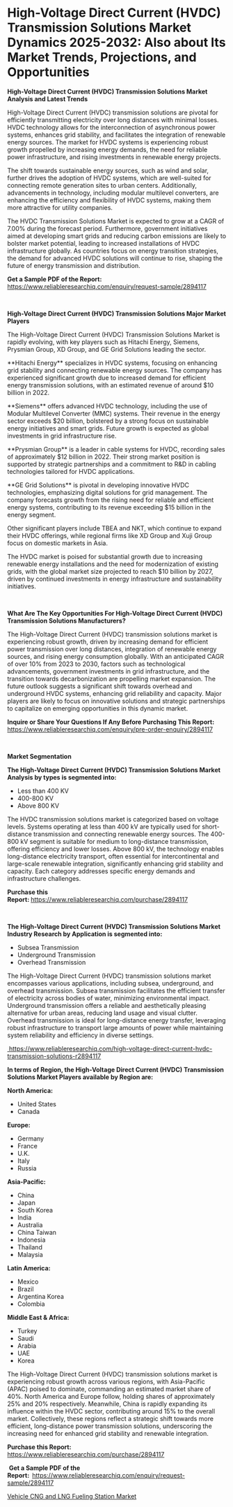 <p><h1>High-Voltage Direct Current (HVDC) Transmission Solutions Market Dynamics 2025-2032: Also about Its Market Trends, Projections, and Opportunities</h1></p><p><strong>High-Voltage Direct Current (HVDC) Transmission Solutions Market Analysis and Latest Trends</strong></p>
<p><p>High-Voltage Direct Current (HVDC) transmission solutions are pivotal for efficiently transmitting electricity over long distances with minimal losses. HVDC technology allows for the interconnection of asynchronous power systems, enhances grid stability, and facilitates the integration of renewable energy sources. The market for HVDC systems is experiencing robust growth propelled by increasing energy demands, the need for reliable power infrastructure, and rising investments in renewable energy projects. </p><p>The shift towards sustainable energy sources, such as wind and solar, further drives the adoption of HVDC systems, which are well-suited for connecting remote generation sites to urban centers. Additionally, advancements in technology, including modular multilevel converters, are enhancing the efficiency and flexibility of HVDC systems, making them more attractive for utility companies.</p><p>The HVDC Transmission Solutions Market is expected to grow at a CAGR of 7.00% during the forecast period. Furthermore, government initiatives aimed at developing smart grids and reducing carbon emissions are likely to bolster market potential, leading to increased installations of HVDC infrastructure globally. As countries focus on energy transition strategies, the demand for advanced HVDC solutions will continue to rise, shaping the future of energy transmission and distribution.</p></p>
<p><strong>Get a Sample PDF of the Report:&nbsp;</strong> <a href="https://www.reliableresearchiq.com/enquiry/request-sample/2894117?utm_campaign=2883&utm_medium=2&utm_source=Github&utm_content=ia&utm_term=15032025&utm_id=high-voltage-direct-current-hvdc-transmission-solutions">https://www.reliableresearchiq.com/enquiry/request-sample/2894117</a></p>
<p>&nbsp;</p>
<p><strong>High-Voltage Direct Current (HVDC) Transmission Solutions Major Market Players</strong></p>
<p><p>The High-Voltage Direct Current (HVDC) Transmission Solutions Market is rapidly evolving, with key players such as Hitachi Energy, Siemens, Prysmian Group, XD Group, and GE Grid Solutions leading the sector. </p><p>**Hitachi Energy** specializes in HVDC systems, focusing on enhancing grid stability and connecting renewable energy sources. The company has experienced significant growth due to increased demand for efficient energy transmission solutions, with an estimated revenue of around $10 billion in 2022.</p><p>**Siemens** offers advanced HVDC technology, including the use of Modular Multilevel Converter (MMC) systems. Their revenue in the energy sector exceeds $20 billion, bolstered by a strong focus on sustainable energy initiatives and smart grids. Future growth is expected as global investments in grid infrastructure rise.</p><p>**Prysmian Group** is a leader in cable systems for HVDC, recording sales of approximately $12 billion in 2022. Their strong market position is supported by strategic partnerships and a commitment to R&D in cabling technologies tailored for HVDC applications.</p><p>**GE Grid Solutions** is pivotal in developing innovative HVDC technologies, emphasizing digital solutions for grid management. The company forecasts growth from the rising need for reliable and efficient energy systems, contributing to its revenue exceeding $15 billion in the energy segment.</p><p>Other significant players include TBEA and NKT, which continue to expand their HVDC offerings, while regional firms like XD Group and Xuji Group focus on domestic markets in Asia.</p><p>The HVDC market is poised for substantial growth due to increasing renewable energy installations and the need for modernization of existing grids, with the global market size projected to reach $10 billion by 2027, driven by continued investments in energy infrastructure and sustainability initiatives.</p></p>
<p>&nbsp;</p>
<p><strong>What Are The Key Opportunities For High-Voltage Direct Current (HVDC) Transmission Solutions Manufacturers?</strong></p>
<p><p>The High-Voltage Direct Current (HVDC) transmission solutions market is experiencing robust growth, driven by increasing demand for efficient power transmission over long distances, integration of renewable energy sources, and rising energy consumption globally. With an anticipated CAGR of over 10% from 2023 to 2030, factors such as technological advancements, government investments in grid infrastructure, and the transition towards decarbonization are propelling market expansion. The future outlook suggests a significant shift towards overhead and underground HVDC systems, enhancing grid reliability and capacity. Major players are likely to focus on innovative solutions and strategic partnerships to capitalize on emerging opportunities in this dynamic market.</p></p>
<p><strong>Inquire or Share Your Questions If Any Before Purchasing This Report:</strong> <a href="https://www.reliableresearchiq.com/enquiry/pre-order-enquiry/2894117?utm_campaign=2883&utm_medium=2&utm_source=Github&utm_content=ia&utm_term=15032025&utm_id=high-voltage-direct-current-hvdc-transmission-solutions">https://www.reliableresearchiq.com/enquiry/pre-order-enquiry/2894117</a></p>
<p>&nbsp;</p>
<p><strong>Market Segmentation</strong></p>
<p><strong>The High-Voltage Direct Current (HVDC) Transmission Solutions Market Analysis by types is segmented into:</strong></p>
<p><ul><li>Less than 400 KV</li><li>400-800 KV</li><li>Above 800 KV</li></ul></p>
<p><p>The HVDC transmission solutions market is categorized based on voltage levels. Systems operating at less than 400 kV are typically used for short-distance transmission and connecting renewable energy sources. The 400-800 kV segment is suitable for medium to long-distance transmission, offering efficiency and lower losses. Above 800 kV, the technology enables long-distance electricity transport, often essential for intercontinental and large-scale renewable integration, significantly enhancing grid stability and capacity. Each category addresses specific energy demands and infrastructure challenges.</p></p>
<p><strong>Purchase this Report:&nbsp;</strong><a href="https://www.reliableresearchiq.com/purchase/2894117?utm_campaign=2883&utm_medium=2&utm_source=Github&utm_content=ia&utm_term=15032025&utm_id=high-voltage-direct-current-hvdc-transmission-solutions">https://www.reliableresearchiq.com/purchase/2894117</a></p>
<p>&nbsp;</p>
<p><strong>The High-Voltage Direct Current (HVDC) Transmission Solutions Market Industry Research by Application is segmented into:</strong></p>
<p><ul><li>Subsea Transmission</li><li>Underground Transmission</li><li>Overhead Transmission</li></ul></p>
<p><p>The High-Voltage Direct Current (HVDC) transmission solutions market encompasses various applications, including subsea, underground, and overhead transmission. Subsea transmission facilitates the efficient transfer of electricity across bodies of water, minimizing environmental impact. Underground transmission offers a reliable and aesthetically pleasing alternative for urban areas, reducing land usage and visual clutter. Overhead transmission is ideal for long-distance energy transfer, leveraging robust infrastructure to transport large amounts of power while maintaining system reliability and efficiency in diverse settings.</p></p>
<p><a href="https://www.reliableresearchiq.com/high-voltage-direct-current-hvdc-transmission-solutions-r2894117?utm_campaign=2883&utm_medium=2&utm_source=Github&utm_content=ia&utm_term=15032025&utm_id=high-voltage-direct-current-hvdc-transmission-solutions">&nbsp;https://www.reliableresearchiq.com/high-voltage-direct-current-hvdc-transmission-solutions-r2894117</a></p>
<p><strong>In terms of Region, the High-Voltage Direct Current (HVDC) Transmission Solutions Market Players available by Region are:</strong></p>
<p>
    <p> <strong> North America: </strong>
        <ul>
            <li>United States</li>
            <li>Canada</li>
        </ul>
        </p> 
    <p> <strong> Europe: </strong>
        <ul>
            <li>Germany</li>
            <li>France</li>
            <li>U.K.</li>
            <li>Italy</li>
            <li>Russia</li>
        </ul>
        </p> 
    <p> <strong> Asia-Pacific: </strong>
        <ul>
            <li>China</li>
            <li>Japan</li>
            <li>South Korea</li>
            <li>India</li>
            <li>Australia</li>
            <li>China Taiwan</li>
            <li>Indonesia</li>
            <li>Thailand</li>
            <li>Malaysia</li>
        </ul>
        </p> 
    <p> <strong> Latin America: </strong>
        <ul>
            <li>Mexico</li>
            <li>Brazil</li>
            <li>Argentina Korea</li>
            <li>Colombia</li>
        </ul>
        </p> 
    <p> <strong> Middle East & Africa: </strong>
        <ul>
            <li>Turkey</li>
            <li>Saudi</li>
            <li>Arabia</li>
            <li>UAE</li>
            <li>Korea</li>
        </ul>
    </p>
    </p>
<p><p>The High-Voltage Direct Current (HVDC) transmission solutions market is experiencing robust growth across various regions, with Asia-Pacific (APAC) poised to dominate, commanding an estimated market share of 40%. North America and Europe follow, holding shares of approximately 25% and 20% respectively. Meanwhile, China is rapidly expanding its influence within the HVDC sector, contributing around 15% to the overall market. Collectively, these regions reflect a strategic shift towards more efficient, long-distance power transmission solutions, underscoring the increasing need for enhanced grid stability and renewable integration.</p></p>
<p><strong>Purchase this Report: </strong><a href="https://www.reliableresearchiq.com/purchase/2894117?utm_campaign=2883&utm_medium=2&utm_source=Github&utm_content=ia&utm_term=15032025&utm_id=high-voltage-direct-current-hvdc-transmission-solutions">https://www.reliableresearchiq.com/purchase/2894117</a></p>
<p>&nbsp;<strong>Get a Sample PDF of the Report:&nbsp;&nbsp;</strong><a href="https://www.reliableresearchiq.com/enquiry/request-sample/2894117?utm_campaign=2883&utm_medium=2&utm_source=Github&utm_content=ia&utm_term=15032025&utm_id=high-voltage-direct-current-hvdc-transmission-solutions">https://www.reliableresearchiq.com/enquiry/request-sample/2894117</a></p>
<p><strong></strong></p>
<p><p><a href="https://github.com/tashiafun920/Market-Research-Report-List-1/blob/main/vehicle-cng-and-lng-fueling-station-market.md?utm_campaign=2883&utm_medium=2&utm_source=Github&utm_content=ia&utm_term=15032025&utm_id=high-voltage-direct-current-hvdc-transmission-solutions">Vehicle CNG and LNG Fueling Station Market</a></p></p>